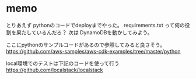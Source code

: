 # memo

とりあえず pythonのコードでdeployまでやった。
requirements.txt って何の役割を果たしているんだろ？
次は DynamoDBを動かしてみよう。

ここにpythonのサンプルコードがあるので参照してみると良さそう。
https://github.com/aws-samples/aws-cdk-examples/tree/master/python

local環境でのテストは下記のコードを使って行う
https://github.com/localstack/localstack
